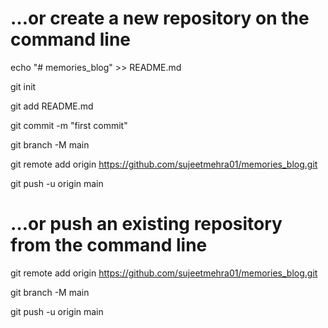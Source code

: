 <h1> …or create a new repository on the command line </h1>

echo "# memories_blog" >> README.md

git init

git add README.md

git commit -m "first commit"

git branch -M main

git remote add origin https://github.com/sujeetmehra01/memories_blog.git

git push -u origin main


<h1> …or push an existing repository from the command line </h1>

git remote add origin https://github.com/sujeetmehra01/memories_blog.git

git branch -M main

git push -u origin main

